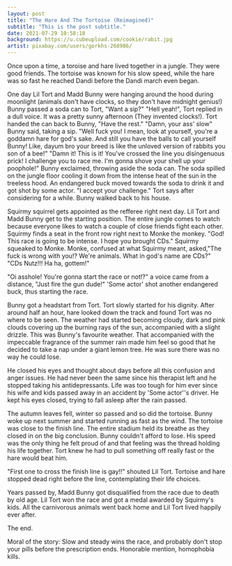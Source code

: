 ```yaml
---
layout: post
title: "The Hare And The Tortoise (Reimagined)"
subtitle: "This is the post subtitle."
date: 2021-07-29 10:58:18
background: https://u.cubeupload.com/cookie/rabit.jpg
artist: pixabay.com/users/gorkhs-268986/
---
```


Once upon a time, a toroise and hare lived together in a jungle. They were good friends. The tortoise was known for his slow speed, while the hare was so fast he reached Dandi before the Dandi march even began. 

One day Lil Tort and Madd Bunny were hanging around the hood during moonlight (animals don't have clocks, so they don't have midnight genius!)
Bunny passed a soda can to Tort, "Want a sip?"
"Hell yeah!", Tort replied in a dull voice.
It was a pretty sunny afternoon (They invented clocks!). Tort handed the can back to Bunny, "Have the rest."
"Damn, your ass' slow" Bunny said, taking a sip.
"Well fuck you! I mean, look at yourself, you're a goddamn hare for god's sake. And still you have the balls to call yourself Bunny! Like, dayum bro your breed is like the unloved version of rabbits you son of a bee!"
"Damn it! This is it! You've crossed the line you disingenuous prick! I challenge you to race me. I'm gonna shove your shell up your poophole!" Bunny exclaimed, throwing aside the soda can. The soda spilled on the jungle floor cooling it down from the intense heat of the sun in the treeless hood. An endangered buck moved towards the soda to drink it and got shot by some actor. 
"I accept your challenge." Tort says after considering for a while. Bunny walked back to his house. 

Squirmy squirrel gets appointed as the refferee right next day. Lil Tort and Madd Bunny get to the starting position. The entire jungle comes to watch because everyone likes to watch a couple of close friends fight each other. 
Squirmy finds a seat in the front row right next to Monke the monkey.
"God! This race is going to be intense. I hope you brought CDs." Squirmy squeaked to Monke. Monke, confused at what Squirmy meant, asked,"The fuck is wrong with you!? We're animals. What in god's name are CDs?"
"CDs Nutz!!! Ha ha, gottem!" 

"Oi asshole! You're gonna start the race or not!?" a voice came from a distance, "Just fire the gun dude!"
'Some actor' shot another endangered buck, thus starting the race.

Bunny got a headstart from Tort. Tort slowly started for his dignity. After around half an hour, hare looked down the track and found Tort was no where to be seen. The weather had started becoming cloudy, dark and pink clouds covering up the burning rays of the sun, accompanied with a slight drizzle. This was Bunny's favourite weather. That accompanied with the impeccable fragrance of the summer rain made him feel so good that he decided to take a nap under a giant lemon tree. He was sure there was no way he could lose.

He closed his eyes and thought about days before all this confusion and anger issues. He had never been the same since his therapist left and he stopped taking his antidepressants. Life was too tough for him ever since his wife and kids passed away in an accident by 'Some actor''s driver. He kept his eyes closed, trying to fall asleep after the rain passed. 

The autumn leaves fell, winter so passed and so did the tortoise. Bunny woke up next summer and started running as fast as the wind. The tortoise was close to the finish line. The entire stadium held its breathe as they closed in on the big conclusion. Bunny couldn't afford to lose. His speed was the only thing he felt proud of and that feeling was the thread holding his life together. Tort knew he had to pull something off really fast or the hare would beat him.

"First one to cross the finish line is gay!!" shouted Lil Tort.
Tortoise and hare stopped dead right before the line, contemplating their life choices. 

Years passed by, Madd Bunny got disqualified from the race due to death by old age. Lil Tort won the race and got a medal awarded by Squirmy's kids. All the carnivorous animals went back home and Lil Tort lived happily ever after.

The end.



Moral of the story: 
Slow and steady wins the race,
and probably don't stop your pills before the prescription ends.
Honorable mention, homophobia kills. 
